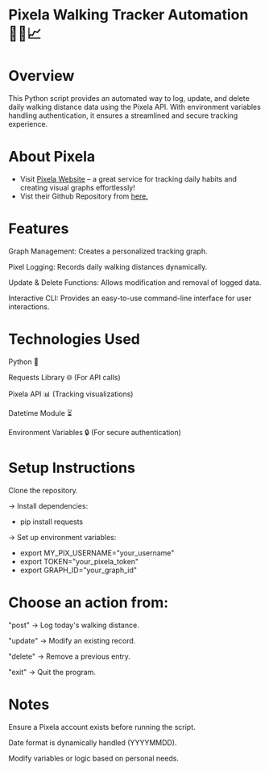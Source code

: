 # Pixela Walking Tracker Automation 🏃‍♂️📈

# Overview
This Python script provides an automated way to log, update, and delete daily walking distance data using the Pixela API. With environment variables handling authentication, it ensures a streamlined and secure tracking experience.

# About Pixela
- Visit [Pixela Website](https://pixe.la/) – a great service for tracking daily habits and creating visual graphs effortlessly!
- Vist their Github Repository from [here.](https://github.com/a-know/Pixela)

# Features

Graph Management: Creates a personalized tracking graph.

Pixel Logging: Records daily walking distances dynamically.

Update & Delete Functions: Allows modification and removal of logged data.

Interactive CLI: Provides an easy-to-use command-line interface for user interactions.

# Technologies Used
Python 🐍

Requests Library 🌐 (For API calls)

Pixela API 📊 (Tracking visualizations)

Datetime Module ⏳

Environment Variables 🔒 (For secure authentication)

# Setup Instructions

Clone the repository.

-> Install dependencies:

- pip install requests

-> Set up environment variables:

- export MY_PIX_USERNAME="your_username"
- export TOKEN="your_pixela_token"
- export GRAPH_ID="your_graph_id"

# Choose an action from:

"post" → Log today's walking distance.

"update" → Modify an existing record.

"delete" → Remove a previous entry.

"exit" → Quit the program.

# Notes
Ensure a Pixela account exists before running the script.

Date format is dynamically handled (YYYYMMDD).

Modify variables or logic based on personal needs.
